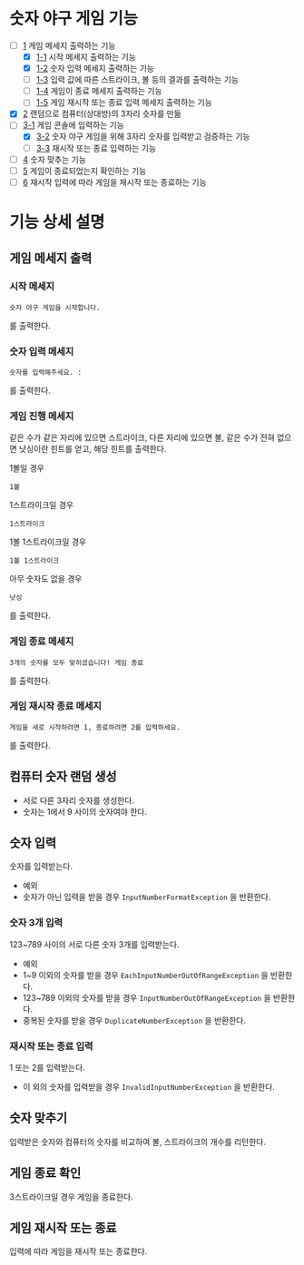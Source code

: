# 숫자 야구 게임 기능

- [ ] [1](#게임-메세지-출력) 게임 메세지 출력하는 기능
    - [x] [1-1](#시작-메세지) 시작 메세지 출력하는 기능
    - [x] [1-2](#숫자-입력-메세지) 숫자 입력 메세지 출력하는 기능
    - [ ] [1-3](#게임-진행-메세지) 입력 값에 따른 스트라이크, 볼 등의 결과를 출력하는 기능
    - [ ] [1-4](#게임-종료-메세지) 게임이 종료 메세지 출력하는 기능
    - [ ] [1-5](#게임-재시작-종료-메세지) 게임 재시작 또는 종료 입력 메세지 출력하는 기능
- [x] [2](#컴퓨터-숫자-랜덤-생성) 랜덤으로 컴퓨터(상대방)의 3자리 슷자를 만듦 
- [ ] [3-1](#숫자-입력) 게임 콘솔에 입력하는 기능
  - [x] [3-2](#숫자-3개-입력) 숫자 야구 게임을 위해 3자리 숫자를 입력받고 검증하는 기능 
  - [ ] [3-3](#재시작-또는-종료-입력) 재시작 또는 종료 입력하는 기능
- [ ] [4](#숫자-맞추기) 숫자 맞추는 기능
- [ ] [5](#게임-종료-확인) 게임이 종료되었는지 확인하는 기능
- [ ] [6](#게임-재시작-또는-종료) 재시작 입력에 따라 게임을 재시작 또는 종료하는 기능

# 기능 상세 설명

## 게임 메세지 출력

### 시작 메세지


```text
숫자 야구 게임을 시작합니다.

```
를 출력한다.

### 숫자 입력 메세지

```text
숫자를 입력해주세요. : 
```
를 출력한다.

### 게임 진행 메세지

같은 수가 같은 자리에 있으면 스트라이크, 다른 자리에 있으면 볼, 같은 수가 전혀 없으면 낫싱이란 힌트를 얻고, 해당 힌트를 출력한다.

1볼일 경우
```text
1볼

```
1스트라이크일 경우
```text
1스트라이크

```
1볼 1스트라이크일 경우
```text
1볼 1스트라이크
```
아무 숫자도 없을 경우
```text
낫싱
```
를 출력한다.

### 게임 종료 메세지

```text
3개의 숫자를 모두 맞히셨습니다! 게임 종료

```
를 출력한다.

### 게임 재시작 종료 메세지

```text
게임을 새로 시작하려면 1, 종료하려면 2를 입력하세요.

```
를 출력한다.
## 컴퓨터 숫자 랜덤 생성

- 서로 다른 3자리 숫자를 생성한다.
- 숫자는 1에서 9 사이의 숫자여야 한다.

## 숫자 입력

숫자를 입력받는다.

- 예외
- 숫자가 아닌 입력을 받을 경우 `InputNumberFormatException` 을 반환한다.

### 숫자 3개 입력

123~789 사이의 서로 다른 숫자 3개를 입력받는다.

- 예외
- 1~9 이외의 숫자를 받을 경우 `EachInputNumberOutOfRangeException` 을 반환한다.
- 123~789 이외의 숫자를 받을 경우 `InputNumberOutOfRangeException` 을 반환한다.
- 중복된 숫자를 받을 경우 `DuplicateNumberException` 을 반환한다.

### 재시작 또는 종료 입력

1 또는 2를 입력받는다.
- 이 외의 숫자를 입력받을 경우 `InvalidInputNumberException` 을 반환한다.

## 숫자 맞추기

입력받은 숫자와 컴퓨터의 숫자를 비교하여 볼, 스트라이크의 개수를 리턴한다.

## 게임 종료 확인

3스트라이크일 경우 게임을 종료한다.

## 게임 재시작 또는 종료

입력에 따라 게임을 재시작 또는 종료한다.  